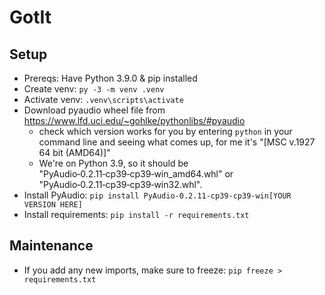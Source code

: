 # GotIt

## Setup

- Prereqs: Have Python 3.9.0 & pip installed
- Create venv: `py -3 -m venv .venv`
- Activate venv: `.venv\scripts\activate`
- Download pyaudio wheel file from <https://www.lfd.uci.edu/~gohlke/pythonlibs/#pyaudio>
  - check which version works for you by entering `python` in your command line and seeing what comes up, for me it's "[MSC v.1927 64 bit (AMD64)]"
  - We're on Python 3.9, so it should be "PyAudio‑0.2.11‑cp39‑cp39‑win_amd64.whl" or "PyAudio‑0.2.11‑cp39‑cp39‑win32.whl".
- Install PyAudio: `pip install PyAudio‑0.2.11‑cp39‑cp39‑win[YOUR VERSION HERE]`
- Install requirements: `pip install -r requirements.txt`

## Maintenance

- If you add any new imports, make sure to freeze: `pip freeze > requirements.txt`
